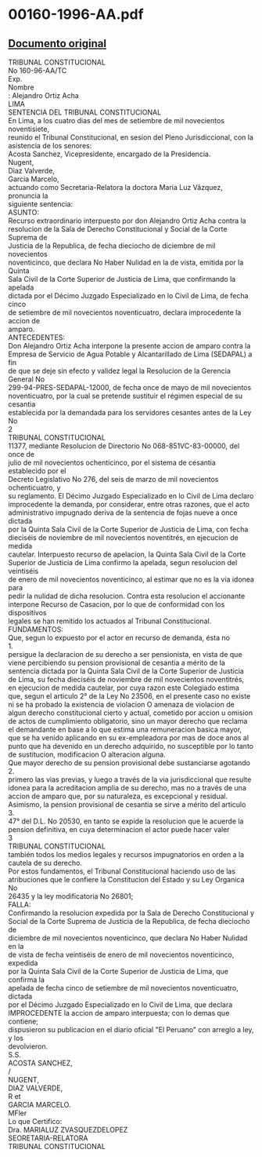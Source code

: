 
00160-1996-AA.pdf
=================
  
[Documento original](https://tc.gob.pe/jurisprudencia/1997/00160-1996-AA.pdf)  
---  
TRIBUNAL CONSTITUCIONAL  
No 160-96-AA/TC  
Exp.  
Nombre  
: Alejandro Ortiz Acha  
LIMA  
SENTENCIA DEL TRIBUNAL CONSTITUCIONAL  
En Lima, a los cuatro dias del mes de setiembre de mil novecientos noventisiete,  
reunido el Tribunal Constitucional, en sesion del Pleno Jurisdiccional, con la  
asistencia de los senores:  
Acosta Sanchez, Vicepresidente, encargado de la Presidencia.  
Nugent,  
Diaz Valverde,  
Garcia Marcelo,  
actuando como Secretaria-Relatora la doctora Maria Luz Vâzquez, pronuncia la  
siguiente sentencia:  
ASUNTO:  
Recurso extraordinario interpuesto por don Alejandro Ortiz Acha contra la  
resolucion de la Sala de Derecho Constitucional y Social de la Corte Suprema de  
Justicia de la Republica, de fecha dieciocho de diciembre de mil novecientos  
noventicinco, que declara No Haber Nulidad en la de vista, emitida por la Quinta  
Sala Civil de la Corte Superior de Justicia de Lima, que confirmando la apelada  
dictada por el Décimo Juzgado Especializado en lo Civil de Lima, de fecha cinco  
de setiembre de mil novecientos noventicuatro, declara improcedente la accion de  
amparo.  
ANTECEDENTES:  
Don Alejandro Ortiz Acha interpone la presente accion de amparo contra la  
Empresa de Servicio de Agua Potable y Alcantarillado de Lima (SEDAPAL) a fin  
de que se deje sin efecto y validez legal la Resolucion de la Gerencia General No  
299-94-PRES-SEDAPAL-12000, de fecha once de mayo de mil novecientos  
noventicuatro, por la cual se pretende sustituir el régimen especial de su cesantia  
establecida por la demandada para los servidores cesantes antes de la Ley No  
2  
TRIBUNAL CONSTITUCIONAL  
11377, mediante Resolucion de Directorio No 068-851VC-83-00000, del once de  
julio de mil novecientos ochenticinco, por el sistema de cesantia establecido por el  
Decreto Legislativo No 276, del seis de marzo de mil novecientos ochenticuatro, y  
su reglamento. El Décimo Juzgado Especializado en lo Civil de Lima declaro  
improcedente la demanda, por considerar, entre otras razones, que el acto  
administrativo impugnado deriva de la sentencia de fojas nueve a once dictada  
por la Quinta Sala Civil de la Corte Superior de Justicia de Lima, con fecha  
dieciséis de noviembre de mil novecientos noventitrés, en ejecucion de medida  
cautelar. Interpuesto recurso de apelacion, la Quinta Sala Civil de la Corte  
Superior de Justicia de Lima confirmo la apelada, segun resolucion del veintiséis  
de enero de mil novecientos noventicinco, al estimar que no es la via idonea para  
pedir la nulidad de dicha resolucion. Contra esta resolucion el accionante  
interpone Recurso de Casacion, por lo que de conformidad con los dispositivos  
legales se han remitido los actuados al Tribunal Constitucional.  
FUNDAMENTOS:  
Que, segun lo expuesto por el actor en recurso de demanda, ésta no  
1.  
persigue la declaracion de su derecho a ser pensionista, en vista de que  
viene percibiendo su pension provisional de cesantia a mérito de la  
sentencia dictada por la Quinta Sala Civil de la Corte Superior de Justicia  
de Lima, su fecha dieciséis de noviembre de mil novecientos noventitrés,  
en ejecucion de medida cautelar, por cuya razon este Colegiado estima  
que, segun el articulo 2° de la Ley No 23506, en el presente caso no existe  
ni se ha probado la existencia de violacion O amenaza de violacion de  
algun derecho constitucional cierto y actual, cometido por accion u omision  
de actos de cumplimiento obligatorio, sino un mayor derecho que reclama  
el demandante en base a lo que estima una remuneracion basica mayor,  
que se ha venido aplicando en su ex-empleadora por mas de doce anos al  
punto que ha devenido en un derecho adquirido, no susceptible por lo tanto  
de sustitucion, modificacion O alteracion alguna.  
Que mayor derecho de su pension provisional debe sustanciarse agotando  
2.  
primero las vias previas, y luego a través de la via jurisdiccional que resulte  
idonea para la acreditacion amplia de su derecho, mas no a través de una  
accion de amparo que, por su naturaleza, es excepcional y residual.  
Asimismo, la pension provisional de cesantia se sirve a mérito del articulo  
3.  
47° del D.L. No 20530, en tanto se expide la resolucion que le acuerde la  
pension definitiva, en cuya determinacion el actor puede hacer valer  
3  
TRIBUNAL CONSTITUCIONAL  
también todos los medios legales y recursos impugnatorios en orden a la  
cautela de su derecho.  
Por estos fundamentos, el Tribunal Constitucional haciendo uso de las  
atribuciones que le confiere la Constitucion del Estado y su Ley Organica No  
26435 y la ley modificatoria No 26801;  
FALLA:  
Confirmando la resolucion expedida por la Sala de Derecho Constitucional y  
Social de la Corte Suprema de Justicia de la Republica, de fecha dieciocho de  
diciembre de mil novecientos noventicinco, que declara No Haber Nulidad en la  
de vista de fecha veintiséis de enero de mil novecientos noventicinco, expedida  
por la Quinta Sala Civil de la Corte Superior de Justicia de Lima, que confirma la  
apelada de fecha cinco de setiembre de mil novecientos noventicuatro, dictada  
por el Décimo Juzgado Especializado en lo Civil de Lima, que declara  
IMPROCEDENTE la accion de amparo interpuesta; con lo demas que contiene;  
dispusieron su publicacion en el diario oficial "El Peruano" con arreglo a ley, y los  
devolvieron.  
S.S.  
ACOSTA SANCHEZ,  
/  
NUGENT,  
DIAZ VALVERDE,  
R et  
GARCIA MARCELO.  
MFler  
Lo que Certifico:  
Dra. MARIALUZ ZVASQUEZDELOPEZ  
SEORETARIA-RELATORA  
TRIBUNAL CONSTITUCIONAL